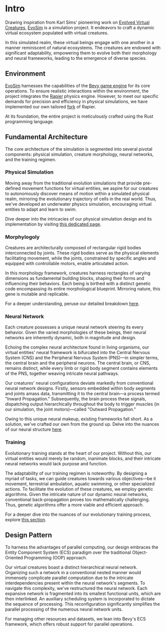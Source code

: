 # Intro

Drawing inspiration from Karl Sims' pioneering work on [Evolved Virtual Creatures](https://www.karlsims.com/evolved-virtual-creatures.html), [EvoSim](https://github.com/midstreeeam/EvoSim) is a simulation project. It endeavors to craft a dynamic virtual ecosystem populated with virtual creatures.

In this simulated realm, these virtual beings engage with one another in a manner reminiscent of natural ecosystems. The creatures are endowed with significant adaptability, empowering them to evolve both their morphology and neural frameworks, leading to the emergence of diverse species.

## Environment

[EvoSim](https://github.com/midstreeeam/EvoSim) harnesses the capabilities of the [Bevy game engine](https://bevyengine.org/) for its core operations. To ensure realistic interactions within the environment, the project integrates the [Rapier](https://rapier.rs/) physics engine. However, to meet our specific demands for precision and efficiency in physical simulations, we have implemented our own tailored [fork](https://github.com/midstreeeam/rapier/tree/mid) of Rapier.

At its foundation, the entire project is meticulously crafted using the Rust programming language.

## Fundamental Architecture

The core architecture of the simulation is segmented into several pivotal components: physical simulation, creature morphology, neural networks, and the training regimen.
### Physical Simulation

Moving away from the traditional evolution simulations that provide pre-defined movement functions for virtual entities, we aspire for our creatures to autonomously discover means of motion within a simulated physical realm, mirroring the evolutionary trajectory of cells in the real world. Thus, we've developed an underwater physics simulation, encouraging virtual entities to adapt and learn to swim.

Dive deeper into the intricacies of our physical simulation design and its implementation by visiting [this dedicated page](Physics.md).
### Morphylogoly

Creatures are architecturally composed of rectangular rigid bodies interconnected by joints. These rigid bodies serve as the physical elements facilitating movement, while the joints, constrained by specific angles and equipped with controllable motors, enable articulated action.

In this morphology framework, creatures harness rectangles of varying dimensions as fundamental building blocks, shaping their forms and influencing their behaviors. Each being is birthed with a distinct genetic code encompassing its entire morphological blueprint. Mirroring nature, this gene is mutable and replicable.

For a deeper understanding, peruse our detailed breakdown [here](Gene.md).
### Neural Network

Each creature possesses a unique neural network steering its every behavior. Given the varied morphologies of these beings, their neural networks are inherently dynamic, both in magnitude and design.

Echoing the complex neural architecture found in living organisms, our virtual entities' neural framework is bifurcated into the Central Nervous System (CNS) and the Peripheral Nervous System (PNS)—in simpler terms, the central brain and the peripheral neurons. The central brain, or CNS, remains distinct, while every limb or rigid body segment contains elements of the PNS, together weaving intricate neural pathways.

Our creatures' neural configurations deviate markedly from conventional neural network designs. Firstly, sensors embedded within body segments and joints amass data, transmitting it to the central brain—a process termed "Inward Propagation." Subsequently, the brain process these signals, dispatching output hierarchically throughout the body to trigger muscles (in our simulation, the joint motors)—called "Outward Propagation."

Owing to this unique neural makeup, existing frameworks fall short. As a solution, we've crafted our own from the ground up. Delve into the nuances of our neural structure [here](Neural.md).
### Training

Evolutionary training stands at the heart of our project. Without this, our virtual entities would merely be random, inanimate blocks, and their intricate neural networks would lack purpose and function.

The adaptability of our training regimen is noteworthy. By designing a myriad of tasks, we can guide creatures towards various objectives—be it movement, terrestrial ambulation, aquatic swimming, or other specialized actions. To facilitate the evolution of these creatures, we employ genetic algorithms. Given the intricate nature of our dynamic neural networks, conventional back-propagation proves too mathematically challenging. Thus, genetic algorithms offer a more viable and efficient approach.

For a deeper dive into the nuances of our evolutionary training process, explore [this section](Training.md).

## Design Pattern

To harness the advantages of parallel computing, our design embraces the Entity Component System (ECS) paradigm over the traditional Object-Oriented Programming (OOP) approach.

Our virtual creatures boast a distinct hierarchical neural network. Organizing such a network in a conventional nested manner would immensely complicate parallel computation due to the intricate interdependencies present within the neural network's segments. To navigate this complexity, we've restructured the neural network. Each expansive network is fragmented into its smallest functional units, which are then interlinked. An auxiliary scheduling system is incorporated to dictate the sequence of processing. This reconfiguration significantly simplifies the parallel processing of the numerous neural network units.

For managing other resources and datasets, we lean into Bevy's ECS framework, which offers robust support for parallel operations.